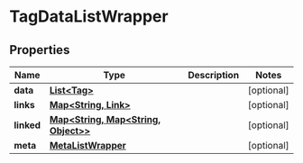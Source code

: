 
# TagDataListWrapper

## Properties
Name | Type | Description | Notes
------------ | ------------- | ------------- | -------------
**data** | [**List&lt;Tag&gt;**](Tag.md) |  |  [optional]
**links** | [**Map&lt;String, Link&gt;**](Link.md) |  |  [optional]
**linked** | [**Map&lt;String, Map&lt;String, Object&gt;&gt;**](Map.md) |  |  [optional]
**meta** | [**MetaListWrapper**](MetaListWrapper.md) |  |  [optional]



